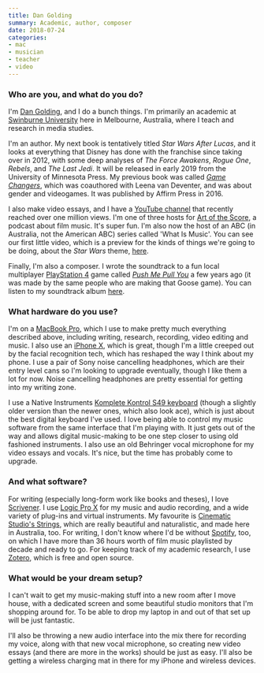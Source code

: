 ```yaml
---
title: Dan Golding
summary: Academic, author, composer
date: 2018-07-24
categories:
- mac
- musician
- teacher
- video
---
```


### Who are you, and what do you do?

I'm [Dan Golding](http://dangolding.com/ "Dan's website."), and I do a bunch things. I'm primarily an academic at [Swinburne University](http://www.swinburne.edu.au/ "A university in Melbourne, Australia.") here in Melbourne, Australia, where I teach and research in media studies.

I'm an author. My next book is tentatively titled _Star Wars After Lucas_, and it looks at everything that Disney has done with the franchise since taking over in 2012, with some deep analyses of _The Force Awakens_, _Rogue One_, _Rebels_, and _The Last Jedi_. It will be released in early 2019 from the University of Minnesota Press. My previous book was called [_Game Changers_](http://affirmpress.com.au/publishing/game-changers/ "Dan and Leena's book about gender and videogames."), which was coauthored with Leena van Deventer, and was about gender and videogames. It was published by Affirm Press in 2016. 

I also make video essays, and I have a [YouTube channel](https://www.youtube.com/channel/UCqnos76uuqYRZ-zI2MRNGnA "Dan's YouTube channel.") that recently reached over one million views. I'm one of three hosts for [Art of the Score](http://www.artofthescore.com.au/ "A podcast about music in film."), a podcast about film music. It's super fun. I'm also now the host of an ABC (in Australia, not the American ABC) series called 'What Is Music'. You can see our first little video, which is a preview for the kinds of things we're going to be doing, about the _Star Wars_ theme, [here](https://www.youtube.com/watch?v=jWt-ZX28Uho "A YouTube video of Dan's show, What Is Music.").

Finally, I'm also a composer. I wrote the soundtrack to a fun local multiplayer [PlayStation 4][ps4] game called [_Push Me Pull You_][push-me-pull-you] a few years ago (it was made by the same people who are making that Goose game). You can listen to my soundtrack album [here](https://dangolding.bandcamp.com/releases "Dan's Bandcamp account.").

### What hardware do you use?

I'm on a [MacBook Pro][macbook-pro], which I use to make pretty much everything described above, including writing, research, recording, video editing and music. I also use an [iPhone X][iphone-x], which is great, though I'm a little creeped out by the facial recognition tech, which has reshaped the way I think about my phone. I use a pair of Sony noise cancelling headphones, which are their entry level cans so I'm looking to upgrade eventually, though I like them a lot for now. Noise cancelling headphones are pretty essential for getting into my writing zone.

I use a Native Instruments [Komplete Kontrol S49 keyboard][komplete-kontrol-s49] (though a slightly older version than the newer ones, which also look ace), which is just about the best digital keyboard I've used. I love being able to control my music software from the same interface that I'm playing with. It just gets out of the way and allows digital music-making to be one step closer to using old fashioned instruments. I also use an old Behringer vocal microphone for my video essays and vocals. It's nice, but the time has probably come to upgrade.

### And what software?

For writing (especially long-form work like books and theses), I love [Scrivener][]. I use [Logic Pro X][logic-pro] for my music and audio recording, and a wide variety of plug-ins and virtual instruments. My favourite is [Cinematic Studio's Strings][strings], which are really beautiful and naturalistic, and made here in Australia, too. For writing, I don't know where I'd be without [Spotify][], too, on which I have more than 36 hours worth of film music playlisted by decade and ready to go. For keeping track of my academic research, I use [Zotero][], which is free and open source.

### What would be your dream setup?

I can't wait to get my music-making stuff into a new room after I move house, with a dedicated screen and some beautiful studio monitors that I'm shopping around for. To be able to drop my laptop in and out of that set up will be just fantastic. 

I'll also be throwing a new audio interface into the mix there for recording my voice, along with that new vocal microphone, so creating new video essays (and there are more in the works) should be just as easy. I'll also be getting a wireless charging mat in there for my iPhone and wireless devices.

[iphone-x]: https://en.wikipedia.org/wiki/IPhone_X "A 5.8 inch smartphone."
[komplete-kontrol-s49]: https://www.native-instruments.com/en/products/komplete/keyboards/komplete-kontrol-s49-s61/ "An audio keyboard."
[logic-pro]: https://www.apple.com/logic-pro/ "A professional audio application for the Mac."
[macbook-pro]: https://www.apple.com/macbook-pro/ "A laptop."
[ps4]: http://us.playstation.com/ps4/index.htm "A shiny gaming console from Sony."
[push-me-pull-you]: http://pmpygame.com/ "A multiplayer sports hug game."
[scrivener]: http://literatureandlatte.com/scrivener.php "A Mac text editor aimed at writers."
[spotify]: https://www.spotify.com/us/ "A music streaming service."
[strings]: http://www.cinematicstudioseries.com/strings.html "A string music samples library."
[zotero]: https://www.zotero.org/ "A research tool."
